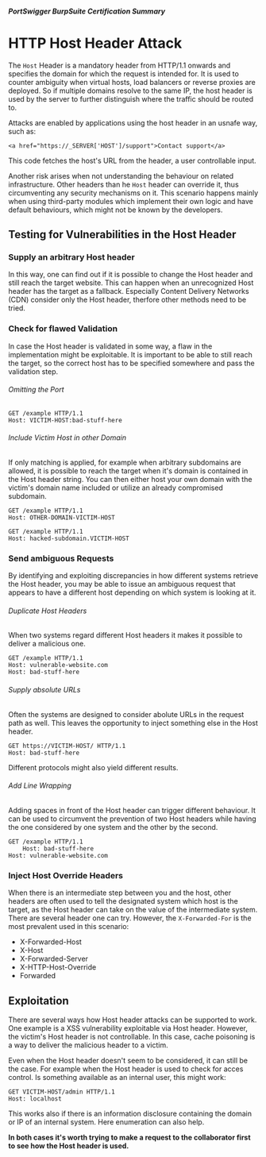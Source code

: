 ##### PortSwigger BurpSuite Certification Summary
# HTTP Host Header Attack
The `Host` Header is a mandatory header from HTTP/1.1 onwards and specifies the domain for which the request is intended for. It is used to counter ambiguity when virtual hosts, load balancers or reverse proxies are deployed. So if multiple domains resolve to the same IP, the host header is used by the server to further distinguish where the traffic should be routed to.

Attacks are enabled by applications using the host header in an usnafe way, such as:
```
<a href="https://_SERVER['HOST']/support">Contact support</a>
```
This code fetches the host's URL from the header, a user controllable input.

Another risk arises when not understanding the behaviour on related infrastructure. Other headers than he `Host` header can override it, thus circumventing any security mechanisms on it. This scenario happens mainly when using third-party modules which implement their own logic and have default behaviours, which might not be known by the developers.

## Testing for Vulnerabilities in the Host Header
### Supply an arbitrary Host header
In this way, one can find out if it is possible to change the Host header and still reach the target website. This can happen when an unrecognized Host header has the target as a fallback.
Especially Content Delivery Networks (CDN) consider only the Host header, therfore other methods need to be tried.
### Check for flawed Validation
In case the Host header is validated in some way, a flaw in the implementation might be exploitable. It is important to be able to still reach the target, so the correct host has to be specified somewhere and pass the validation step.

###### Omitting the Port
```
GET /example HTTP/1.1
Host: VICTIM-HOST:bad-stuff-here
```
###### Include Victim Host in other Domain
If only matching is applied, for example when arbitrary subdomains are allowed, it is possible to reach the target when it's domain is contained in the Host header string. You can then either host your own domain with the victim's domain name included or utilize an already compromised subdomain.
```
GET /example HTTP/1.1
Host: OTHER-DOMAIN-VICTIM-HOST

GET /example HTTP/1.1
Host: hacked-subdomain.VICTIM-HOST
```
### Send ambiguous Requests
By identifying and exploiting discrepancies in how different systems retrieve the Host header, you may be able to issue an ambiguous request that appears to have a different host depending on which system is looking at it.

###### Duplicate Host Headers
When two systems regard different Host headers it makes it possible to deliver a malicious one.
```
GET /example HTTP/1.1
Host: vulnerable-website.com
Host: bad-stuff-here
```
###### Supply absolute URLs
Often the systems are designed to consider abolute URLs in the request path as well. This leaves the opportunity to inject something else in the Host header.
```
GET https://VICTIM-HOST/ HTTP/1.1
Host: bad-stuff-here
```
Different protocols might also yield different results.

###### Add Line Wrapping
Adding spaces in front of the Host header can trigger different behaviour. It can be used to circumvent the prevention of two Host headers while having the one considered by one system and the other by the second.
```
GET /example HTTP/1.1
    Host: bad-stuff-here
Host: vulnerable-website.com
```
### Inject Host Override Headers
When there is an intermediate step between you and the host, other headers are often used to tell the designated system which host is the target, as the Host header can take on the value of the intermediate system.
There are several header one can try. However, the `X-Forwarded-For` is the most prevalent used in this scenario:
* X-Forwarded-Host
* X-Host
*  X-Forwarded-Server
*  X-HTTP-Host-Override
*  Forwarded

## Exploitation
There are several ways how Host header attacks can be supported to work. One example is a XSS vulnerability exploitable via Host header. However, the victim's Host header is not controllable. In this case, cache poisoning is a way to deliver the malicious header to a victim.

Even when the Host header doesn't seem to be considered, it can still be the case. For example when the Host header is used to check for acces control. Is something available as an internal user, this might work:
```
GET VICTIM-HOST/admin HTTP/1.1
Host: localhost
```
This works also if there is an information disclosure containing the domain or IP of an internal system. Here enumeration can also help.

**In both cases it's worth trying to make a request to the collaborator first to see how the Host header is used.**